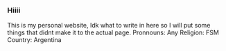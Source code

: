 ### Hiiii
This is my personal website, Idk what to write in here so I will put some things that didnt make it to the actual page.
Pronnouns: Any
Religion: FSM
Country: Argentina
